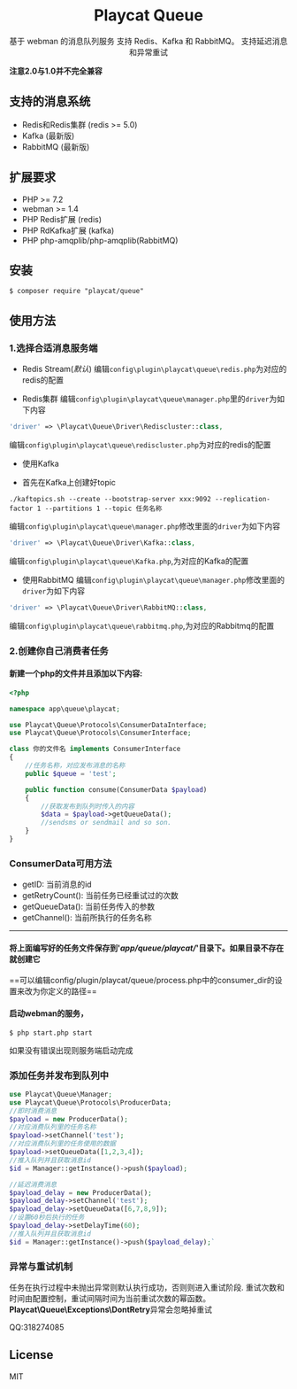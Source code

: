 <h1 align="center">Playcat Queue</h1>

<p align="center">基于 webman 的消息队列服务
支持 Redis、Kafka 和 RabbitMQ。 支持延迟消息和异常重试</p>

**注意2.0与1.0并不完全兼容**


## 支持的消息系统

- Redis和Redis集群 (redis >= 5.0)
- Kafka (最新版)
- RabbitMQ (最新版)

## 扩展要求

- PHP >= 7.2
- webman >= 1.4
- PHP Redis扩展 (redis)
- PHP RdKafka扩展 (kafka)
- PHP php-amqplib/php-amqplib(RabbitMQ)

## 安装

```shell
$ composer require "playcat/queue"
```

## 使用方法

### 1.选择合适消息服务端

- Redis Stream(*默认*)
  编辑`config\plugin\playcat\queue\redis.php`为对应的redis的配置


- Redis集群
  编辑`config\plugin\playcat\queue\manager.php`里的`driver`为如下内容

```php
'driver' => \Playcat\Queue\Driver\Rediscluster::class,
```
  编辑`config\plugin\playcat\queue\rediscluster.php`为对应的redis的配置

- 使用Kafka

- 首先在Kafka上创建好topic

```shell
./kaftopics.sh --create --bootstrap-server xxx:9092 --replication-factor 1 --partitions 1 --topic 任务名称
```

 编辑`config\plugin\playcat\queue\manager.php`修改里面的`driver`为如下内容

```php
'driver' => \Playcat\Queue\Driver\Kafka::class,
```

 编辑`config\plugin\playcat\queue\Kafka.php`,为对应的Kafka的配置

- 使用RabbitMQ
  编辑`config\plugin\playcat\queue\manager.php`修改里面的`driver`为如下内容

```php
'driver' => \Playcat\Queue\Driver\RabbitMQ::class,
```
 编辑`config\plugin\playcat\queue\rabbitmq.php`,为对应的Rabbitmq的配置

### 2.创建你自己消费者任务

#### 新建一个php的文件并且添加以下内容:

```php
<?php

namespace app\queue\playcat;

use Playcat\Queue\Protocols\ConsumerDataInterface;
use Playcat\Queue\Protocols\ConsumerInterface;

class 你的文件名 implements ConsumerInterface
{
    //任务名称，对应发布消息的名称
    public $queue = 'test';

    public function consume(ConsumerData $payload)
    {
        //获取发布到队列时传入的内容
        $data = $payload->getQueueData();
        //sendsms or sendmail and so son.
    }
}

```


### ConsumerData可用方法

- getID: 当前消息的id
- getRetryCount(): 当前任务已经重试过的次数
- getQueueData():  当前任务传入的参数
- getChannel(): 当前所执行的任务名称

- - -

#### 将上面编写好的任务文件保存到'*app/queue/playcat/*'目录下。如果目录不存在就创建它
==可以编辑config/plugin/playcat/queue/process.php中的consumer_dir的设置来改为你定义的路径==

#### 启动webman的服务，

```shell
$ php start.php start
```
如果没有错误出现则服务端启动完成


### 添加任务并发布到队列中

```php
use Playcat\Queue\Manager;
use Playcat\Queue\Protocols\ProducerData;
//即时消费消息
$payload = new ProducerData();
//对应消费队列里的任务名称
$payload->setChannel('test');
//对应消费队列里的任务使用的数据
$payload->setQueueData([1,2,3,4]);
//推入队列并且获取消息id
$id = Manager::getInstance()->push($payload);

//延迟消费消息
$payload_delay = new ProducerData();
$payload_delay->setChannel('test');
$payload_delay->setQueueData([6,7,8,9]);
//设置60秒后执行的任务
$payload_delay->setDelayTime(60);
//推入队列并且获取消息id
$id = Manager::getInstance()->push($payload_delay);`
```


### 异常与重试机制

任务在执行过程中未抛出异常则默认执行成功，否则则进入重试阶段.
重试次数和时间由配置控制，重试间隔时间为当前重试次数的幂函数。
**Playcat\Queue\Exceptions\DontRetry**异常会忽略掉重试


QQ:318274085

## License

MIT
